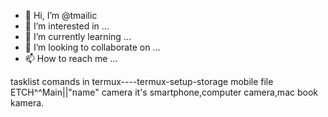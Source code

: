 - 👋 Hi, I’m @tmailic
- 👀 I’m interested in ...
- 🌱 I’m currently learning ...
- 💞️ I’m looking to collaborate on ...
- 📫 How to reach me ...

<!---
tmailic/tmailic is a ✨ special ✨ repository because its `README.md` (this file) appears on your GitHub profile.
You can click the Preview link to take a look at your changes.
--->
tasklist 
comands in termux----termux-setup-storage mobile file
ETCH^^Main||"name" camera it's smartphone,computer camera,mac book kamera.

